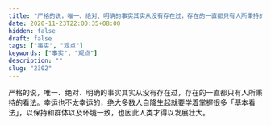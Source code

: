 ```yaml
---
title: "严格的说，唯一、绝对、明确的事实其实从没有存在过，存在的一直都只有人所秉持的看法。"
date: 2020-11-23T22:00:35+08:00
hidden: false
draft: false
tags: ["事实", "观点"]
keywords: ["事实", "观点"]
description: ""
slug: "2302"
---
```


严格的说，唯一、绝对、明确的事实其实从没有存在过，存在的一直都只有人所秉持的看法。幸运也不太幸运的，绝大多数人自降生起就要学着掌握很多「基本看法」，以保持和群体以及环境一致，也因此人类才得以发展壮大。